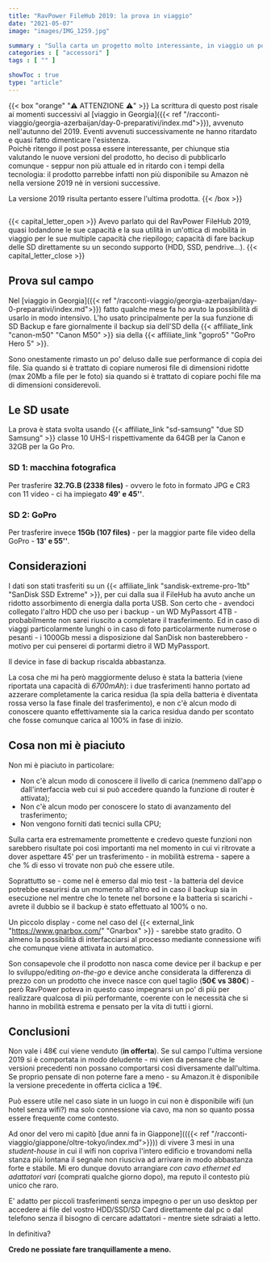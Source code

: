 ```yaml
---
title: "RavPower FileHub 2019: la prova in viaggio"
date: "2021-05-07"
image: "images/IMG_1259.jpg"

summary : "Sulla carta un progetto molto interessante, in viaggio un po' meno. Pregi e difetti del FileHub di RavPower usato nell'ultimo viaggio in Georgia."
categories : [ "accessori" ]
tags : [ "" ]

showToc : true
type: "article"
---
```

{{< box "orange" "⚠️ ATTENZIONE ⚠️" >}}
La scrittura di questo post risale ai momenti successivi al [viaggio in Georgia]({{< ref "/racconti-viaggio/georgia-azerbaijan/day-0-preparativi/index.md">}}), avvenuto nell'autunno del 2019.
Eventi avvenuti successivamente ne hanno ritardato e quasi fatto dimenticare l'esistenza.
` `  
Poichè ritengo il post possa essere interessante, per chiunque stia valutando le nuove versioni del prodotto, ho deciso di pubblicarlo comunque - seppur non più attuale ed in ritardo con i tempi della tecnologia: il prodotto parrebbe infatti non più disponibile su Amazon nè nella versione 2019 nè in versioni successive.

La versione 2019 risulta pertanto essere l'ultima prodotta.
{{< /box >}}
` `  
` `  

{{< capital_letter_open >}}
Avevo parlato qui del RavPower FileHub 2019, quasi lodandone le sue capacità e la sua utilità in un'ottica di mobilità in viaggio per le sue multiple capacità che riepilogo; capacità di fare backup delle SD direttamente su un secondo supporto (HDD, SSD, pendrive...).
{{< capital_letter_close >}}


## Prova sul campo

Nel [viaggio in Georgia]({{< ref "/racconti-viaggio/georgia-azerbaijan/day-0-preparativi/index.md">}}) fatto qualche mese fa ho avuto la possibilità di usarlo in modo intensivo.
L'ho usato principalmente per la sua funzione di SD Backup e fare giornalmente il backup sia dell'SD della {{< affiliate_link "canon-m50" "Canon M50" >}} sia della {{< affiliate_link "gopro5" "GoPro Hero 5" >}}.

Sono onestamente rimasto un po' deluso dalle sue performance di copia dei file. Sia quando si è trattato di copiare numerosi file di dimensioni ridotte (max 20Mb a file per le foto) sia quando si è trattato di copiare pochi file ma di dimensioni considerevoli.

## Le SD usate

La prova è stata svolta usando {{< affiliate_link "sd-samsung" "due SD Samsung" >}} classe 10 UHS-I rispettivamente da 64GB per la Canon e 32GB per la Go Pro.

### SD 1: macchina fotografica
Per trasferire **32.7G.B (2338 files)** - ovvero le foto in formato JPG e CR3 con 11 video - ci ha impiegato **49' e 45''**.

### SD 2: GoPro
Per trasferire invece **15Gb (107 files)** - per la maggior parte file video della GoPro - **13' e 55''**.

## Considerazioni

I dati son stati trasferiti su un {{< affiliate_link "sandisk-extreme-pro-1tb" "SanDisk SSD Extreme" >}}, per cui dalla sua il FileHub ha avuto anche un ridotto assorbimento di energia dalla porta USB. Son certo che - avendoci collegato l'altro HDD che uso per i backup - un WD MyPassort 4TB - probabilmente non sarei riuscito a completare il trasferimento. Ed in caso di viaggi particolarmente lunghi o in caso di foto particolarmente numerose o pesanti - i 1000Gb messi a disposizione dal SanDisk non basterebbero - motivo per cui penserei di portarmi dietro il WD MyPassport.

Il device in fase di backup riscalda abbastanza.

La cosa che mi ha però maggiormente deluso è stata la batteria (viene riportata una capacità di _6700mAh_): i due trasferimenti hanno portato ad azzerare completamente la carica residua (la spia della batteria è diventata rossa verso la fase finale del trasferimento), e non c'è alcun modo di conoscere quanto effettivamente sia la carica residua dando per scontato che fosse comunque carica al 100% in fase di inizio.

## Cosa non mi è piaciuto

Non mi è piaciuto in particolare:

* Non c'è alcun modo di conoscere il livello di carica (nemmeno dall'app o dall'interfaccia web cui si può accedere quando la funzione di router è attivata);
* Non c'è alcun modo per conoscere lo stato di avanzamento del trasferimento;
* Non vengono forniti dati tecnici sulla CPU;

Sulla carta era estremamente promettente e credevo queste funzioni non sarebbero risultate poi così importanti ma nel momento in cui vi ritrovate a dover aspettare 45' per un trasferimento - in mobilità estrema - sapere a che % di esso vi trovate non può che essere utile.

Soprattutto se - come nel è emerso dal mio test - la batteria del device potrebbe esaurirsi da un momento all'altro ed in caso il backup sia in esecuzione nel mentre che lo tenete nel borsone e la batteria si scarichi - avrete il dubbio se il backup è stato effettuato al 100% o no.

Un piccolo display - come nel caso del {{< external_link "https://www.gnarbox.com/" "Gnarbox" >}} - sarebbe stato gradito. O almeno la possibilità di interfacciarsi al processo mediante connessione wifi che comunque viene attivata in automatico.

Son consapevole che il prodotto non nasca come device per il backup e per lo sviluppo/editing _on-the-go_ e device anche considerata la differenza di prezzo con un prodotto che invece nasce con quel taglio (**50€ vs 380€**) - però RavPower poteva in questo caso impegnarsi un po' di più per realizzare qualcosa di più performante, coerente con le necessità che si hanno in mobilità estrema e pensato per la vita di tutti i giorni.

## Conclusioni

Non vale i 48€ cui viene venduto (**in offerta**). Se sul campo l'ultima versione 2019 si è comportata in modo deludente - mi vien da pensare che le versioni precedenti non possano comportarsi così diversamente dall'ultima.
Se proprio pensate di non poterne fare a meno - su Amazon.it è disponibile la versione precedente in offerta ciclica a 19€.

Può essere utile nel caso siate in un luogo in cui non è disponibile wifi (un hotel senza wifi?) ma solo connessione via cavo, ma non so quanto possa essere frequente come contesto.

Ad onor del vero mi capitò [due anni fa in Giappone](({{< ref "/racconti-viaggio/giappone/oltre-tokyo/index.md">}})) di vivere 3 mesi in una _student-house_ in cui il wifi non copriva l'intero edificio e trovandomi nella stanza più lontana il segnale non riusciva ad arrivare in modo abbastanza forte e stabile. Mi ero dunque dovuto arrangiare _con cavo ethernet ed adattatori vari_ (comprati qualche giorno dopo), ma reputo il contesto più unico che raro.

E' adatto per piccoli trasferimenti senza impegno o per un uso desktop per accedere ai file del vostro HDD/SSD/SD Card direttamente dal pc o dal telefono senza il bisogno di cercare adattatori - mentre siete sdraiati a letto.

In definitiva?

**Credo ne possiate fare tranquillamente a meno.**
